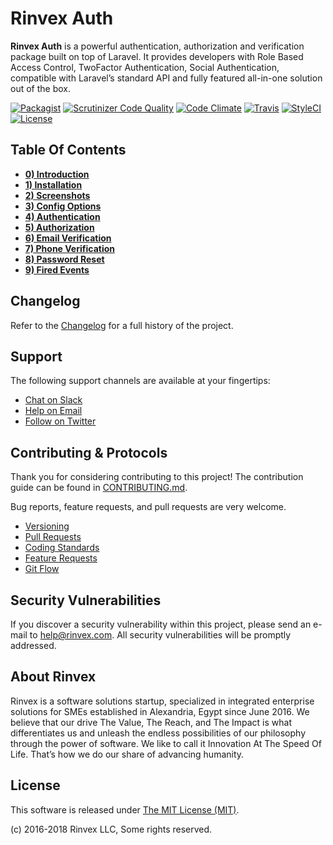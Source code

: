 # Rinvex Auth

**Rinvex Auth** is a powerful authentication, authorization and verification package built on top of Laravel. It provides developers with Role Based Access Control, TwoFactor Authentication, Social Authentication, compatible with Laravel’s standard API and fully featured all-in-one solution out of the box.

[![Packagist](https://img.shields.io/packagist/v/rinvex/auth.svg?label=Packagist&style=flat-square)](https://packagist.org/packages/rinvex/auth)
[![Scrutinizer Code Quality](https://img.shields.io/scrutinizer/g/rinvex/auth.svg?label=Scrutinizer&style=flat-square)](https://scrutinizer-ci.com/g/rinvex/auth/)
[![Code Climate](https://img.shields.io/codeclimate/github/rinvex/auth.svg?label=CodeClimate&style=flat-square)](https://codeclimate.com/github/rinvex/auth)
[![Travis](https://img.shields.io/travis/rinvex/auth.svg?label=TravisCI&style=flat-square)](https://travis-ci.org/rinvex/auth)
[![StyleCI](https://styleci.io/repos/66008159/shield)](https://styleci.io/repos/66008159)
[![License](https://img.shields.io/packagist/l/rinvex/auth.svg?label=License&style=flat-square)](https://github.com/rinvex/auth/blob/develop/LICENSE)


## Table Of Contents

- **[0) Introduction](https://github.com/rinvex/auth/wiki)**
- **[1) Installation](https://github.com/rinvex/auth/wiki/1\)-Installation)**
- **[2) Screenshots](https://github.com/rinvex/auth/wiki/2\)-Screenshots)**
- **[3) Config Options](https://github.com/rinvex/auth/wiki/3\)-Config-Options)**
- **[4) Authentication](https://github.com/rinvex/auth/wiki/4\)-Authentication)**
- **[5) Authorization](https://github.com/rinvex/auth/wiki/5\)-Authorization)**
- **[6) Email Verification](https://github.com/rinvex/auth/wiki/6\)-Email-Verification)**
- **[7) Phone Verification](https://github.com/rinvex/auth/wiki/7\)-Phone-Verification)**
- **[8) Password Reset](https://github.com/rinvex/auth/wiki/8\)-Password-Reset)**
- **[9) Fired Events](https://github.com/rinvex/auth/wiki/9\)-Fired-Events)**


## Changelog

Refer to the [Changelog](CHANGELOG.md) for a full history of the project.


## Support

The following support channels are available at your fingertips:

- [Chat on Slack](http://chat.rinvex.com)
- [Help on Email](mailto:help@rinvex.com)
- [Follow on Twitter](https://twitter.com/rinvex)


## Contributing & Protocols

Thank you for considering contributing to this project! The contribution guide can be found in [CONTRIBUTING.md](CONTRIBUTING.md).

Bug reports, feature requests, and pull requests are very welcome.

- [Versioning](CONTRIBUTING.md#versioning)
- [Pull Requests](CONTRIBUTING.md#pull-requests)
- [Coding Standards](CONTRIBUTING.md#coding-standards)
- [Feature Requests](CONTRIBUTING.md#feature-requests)
- [Git Flow](CONTRIBUTING.md#git-flow)


## Security Vulnerabilities

If you discover a security vulnerability within this project, please send an e-mail to [help@rinvex.com](help@rinvex.com). All security vulnerabilities will be promptly addressed.


## About Rinvex

Rinvex is a software solutions startup, specialized in integrated enterprise solutions for SMEs established in Alexandria, Egypt since June 2016. We believe that our drive The Value, The Reach, and The Impact is what differentiates us and unleash the endless possibilities of our philosophy through the power of software. We like to call it Innovation At The Speed Of Life. That’s how we do our share of advancing humanity.


## License

This software is released under [The MIT License (MIT)](LICENSE).

(c) 2016-2018 Rinvex LLC, Some rights reserved.
